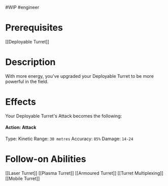 #WIP #engineer 

# Prerequisites

[[Deployable Turret]]

# Description

With more energy, you've upgraded your Deployable Turret to be more powerful in the field.

# Effects

Your Deployable Turret's Attack becomes the following:

#### Action: Attack

Type: Kinetic
Range: `30 metres`
Accuracy: `85%`
Damage: `14-24`

# Follow-on Abilities

[[Laser Turret]]
[[Plasma Turret]]
[[Armoured Turret]]
[[Turret Multiplexing]]
[[Mobile Turret]]